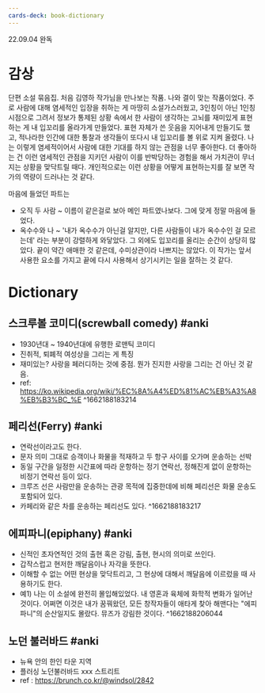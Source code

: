 ```yaml
---
cards-deck: book-dictionary
---
```


22.09.04 완독

# 감상
단편 소설 묶음집. 처음 김영하 작가님을 만나보는 작품. 나와 결이 맞는 작품이었다.
주로 사람에 대해 염세적인 입장을 취하는 게 마땅히 소설가스러웠고, 3인칭이 아닌 1인칭 시점으로 그려서 정보가 통제된 상황 속에서 한 사람이 생각하는 고뇌를 재미있게 표현하는 게 내 입꼬리를 올라가게 만들었다.
표현 자체가 쓴 웃음을 지어내게 만들기도 했고, 적나라한 인간에 대한 통찰과 생각들이 또다시 내 입꼬리를 볼 위로 지켜 올렸다.
나는 이렇게 염세적이어서 사람에 대한 기대를 하지 않는 관점을 너무 좋아한다. 더 좋아하는 건 이런 염세적인 관점을 지키던 사람이 이를 반박당하는 경험을 해서 가치관이 무너지는 상황을 맞닥트릴 때다. 개인적으로는 이런 상황을 어떻게 표현하는지를 잘 보면 작가의 역량이 드러나는 것 같다.

마음에 들었던 파트는
- 오직 두 사람 ~ 이름이 같은걸로 보아 메인 파트였나보다. 그에 맞게 정말 마음에 들었다.
- 옥수수와 나 ~ '내가 옥수수가 아닌걸 알지만, 다른 사람들이 내가 옥수수인 걸 모르는데' 라는 부분이 강렬하게 와닿았다. 그 외에도 입꼬리를 올리는 순간이 상당히 많았다. 끝이 약간 애매한 것 같은데, 수미상관이라 나쁘지는 않았다. 이 작가는 앞서 사용한 요소를 가지고 끝에 다시 사용해서 상기시키는 일을 잘하는 것 같다.


# Dictionary

## 스크루볼 코미디(screwball comedy) #anki
- 1930년대 ~ 1940년대에 유행한 로맨틱 코미디
- 진취적, 퇴폐적 여성상을 그리는 게 특징
- 재미있는? 사랑을 페러디하는 것에 중점. 뭔가 진지한 사랑을 그리는 건 아닌 것 같음.
- ref: https://ko.wikipedia.org/wiki/%EC%8A%A4%ED%81%AC%EB%A3%A8%EB%B3%BC_%E
^1662188183214


## 페리선(Ferry) #anki
- 연락선이라고도 한다.
- 문자 의미 그대로 승객이나 화물을 적재하고 두 항구 사이를 오가며 운송하는 선박
- 동일 구간을 일정한 시간표에 따라 운항하는 정기 연락선, 정해진게 없이 운항하는 비정기 연락선 등이 있다.
- 크루즈 선은 사람만을 운송하는 관광 목적에 집중한데에 비해 페리선은 화물 운송도 포함되어 있다.
- 카페리와 같은 차를 운송하는 페리선도 있다.
^1662188183217


## 에피파니(epiphany) #anki
- 신적인 초자연적인 것의 출현 혹은 강림, 출현, 현시의 의미로 쓰인다.
- 갑작스럽고 현저한 깨달음이나 자각을 뜻한다.
- 이해할 수 없는 어떤 현상을 맞닥트리고, 그 현상에 대해서 깨달음에 이르렀을 때 사용하기도 한다.
- 예1) 나는 이 소설에 완전히 몰입해있었다. 내 영혼과 육체에 화학적 변화가 일어난 것이다. 어쩌면 이것은 내가 꿈꿔왔던, 모든 창작자들이 애타게 찾아 해맨다는 "에피파니"의 순산일지도 몰랐다. 뮤즈가 강림한 것이다.
^1662188206044


## 노던 불러바드 #anki 
- 뉴욕 안의 한인 타운 지역
- 플러싱 노던불러바드 xxx 스트리트
- ref : https://brunch.co.kr/@windsol/2842